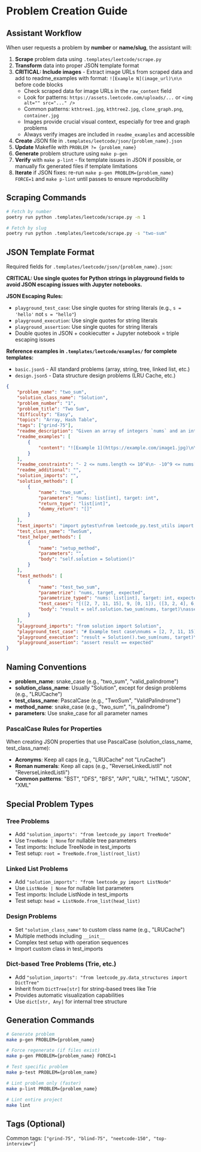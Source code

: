 # Problem Creation Guide

## Assistant Workflow

When user requests a problem by **number** or **name/slug**, the assistant will:

1. **Scrape** problem data using `.templates/leetcode/scrape.py`
2. **Transform** data into proper JSON template format
3. **CRITICAL: Include images** - Extract image URLs from scraped data and add to readme_examples with format: `![Example N](image_url)\n\n` before code blocks
    - Check scraped data for image URLs in the `raw_content` field
    - Look for patterns: `https://assets.leetcode.com/uploads/...` or `<img alt="" src="..." />`
    - Common patterns: `kthtree1.jpg`, `kthtree2.jpg`, `clone_graph.png`, `container.jpg`
    - Images provide crucial visual context, especially for tree and graph problems
    - Always verify images are included in `readme_examples` and accessible
4. **Create** JSON file in `.templates/leetcode/json/{problem_name}.json`
5. **Update** Makefile with `PROBLEM ?= {problem_name}`
6. **Generate** problem structure using `make p-gen`
7. **Verify** with `make p-lint` - fix template issues in JSON if possible, or manually fix generated files if template limitations
8. **Iterate** if JSON fixes: re-run `make p-gen PROBLEM={problem_name} FORCE=1` and `make p-lint` until passes to ensure reproducibility

## Scraping Commands

```bash
# Fetch by number
poetry run python .templates/leetcode/scrape.py -n 1

# Fetch by slug
poetry run python .templates/leetcode/scrape.py -s "two-sum"
```

## JSON Template Format

Required fields for `.templates/leetcode/json/{problem_name}.json`:

**CRITICAL: Use single quotes for Python strings in playground fields to avoid JSON escaping issues with Jupyter notebooks.**

**JSON Escaping Rules:**

- `playground_test_case`: Use single quotes for string literals (e.g., `s = 'hello'` not `s = "hello"`)
- `playground_execution`: Use single quotes for string literals
- `playground_assertion`: Use single quotes for string literals
- Double quotes in JSON + cookiecutter + Jupyter notebook = triple escaping issues

**Reference examples in `.templates/leetcode/examples/` for complete templates:**

- `basic.json5` - All standard problems (array, string, tree, linked list, etc.)
- `design.json5` - Data structure design problems (LRU Cache, etc.)

````json
{
    "problem_name": "two_sum",
    "solution_class_name": "Solution",
    "problem_number": "1",
    "problem_title": "Two Sum",
    "difficulty": "Easy",
    "topics": "Array, Hash Table",
    "tags": ["grind-75"],
    "readme_description": "Given an array of integers `nums` and an integer `target`, return indices of the two numbers such that they add up to `target`.",
    "readme_examples": [
        {
            "content": "![Example 1](https://example.com/image1.jpg)\n\n```\nInput: nums = [2,7,11,15], target = 9\nOutput: [0,1]\n```\n**Explanation:** Because nums[0] + nums[1] == 9, we return [0, 1]."
        }
    ],
    "readme_constraints": "- 2 <= nums.length <= 10^4\n- -10^9 <= nums[i] <= 10^9\n- -10^9 <= target <= 10^9\n- Only one valid answer exists.",
    "readme_additional": "",
    "solution_imports": "",
    "solution_methods": [
        {
            "name": "two_sum",
            "parameters": "nums: list[int], target: int",
            "return_type": "list[int]",
            "dummy_return": "[]"
        }
    ],
    "test_imports": "import pytest\nfrom leetcode_py.test_utils import logged_test\nfrom .solution import Solution",
    "test_class_name": "TwoSum",
    "test_helper_methods": [
        {
            "name": "setup_method",
            "parameters": "",
            "body": "self.solution = Solution()"
        }
    ],
    "test_methods": [
        {
            "name": "test_two_sum",
            "parametrize": "nums, target, expected",
            "parametrize_typed": "nums: list[int], target: int, expected: list[int]",
            "test_cases": "[([2, 7, 11, 15], 9, [0, 1]), ([3, 2, 4], 6, [1, 2])]",
            "body": "result = self.solution.two_sum(nums, target)\nassert result == expected"
        }
    ],
    "playground_imports": "from solution import Solution",
    "playground_test_case": "# Example test case\nnums = [2, 7, 11, 15]\ntarget = 9\nexpected = [0, 1]",
    "playground_execution": "result = Solution().two_sum(nums, target)\nresult",
    "playground_assertion": "assert result == expected"
}
````

## Naming Conventions

- **problem_name**: snake_case (e.g., "two_sum", "valid_palindrome")
- **solution_class_name**: Usually "Solution", except for design problems (e.g., "LRUCache")
- **test_class_name**: PascalCase (e.g., "TwoSum", "ValidPalindrome")
- **method_name**: snake_case (e.g., "two_sum", "is_palindrome")
- **parameters**: Use snake_case for all parameter names

### PascalCase Rules for Properties

When creating JSON properties that use PascalCase (solution_class_name, test_class_name):

- **Acronyms**: Keep all caps (e.g., "LRUCache" not "LruCache")
- **Roman numerals**: Keep all caps (e.g., "ReverseLinkedListII" not "ReverseLinkedListIi")
- **Common patterns**: "BST", "DFS", "BFS", "API", "URL", "HTML", "JSON", "XML"

## Special Problem Types

### Tree Problems

- Add `"solution_imports": "from leetcode_py import TreeNode"`
- Use `TreeNode | None` for nullable tree parameters
- Test imports: Include TreeNode in test_imports
- Test setup: `root = TreeNode.from_list(root_list)`

### Linked List Problems

- Add `"solution_imports": "from leetcode_py import ListNode"`
- Use `ListNode | None` for nullable list parameters
- Test imports: Include ListNode in test_imports
- Test setup: `head = ListNode.from_list(head_list)`

### Design Problems

- Set `"solution_class_name"` to custom class name (e.g., "LRUCache")
- Multiple methods including `__init__`
- Complex test setup with operation sequences
- Import custom class in test_imports

### Dict-based Tree Problems (Trie, etc.)

- Add `"solution_imports": "from leetcode_py.data_structures import DictTree"`
- Inherit from `DictTree[str]` for string-based trees like Trie
- Provides automatic visualization capabilities
- Use `dict[str, Any]` for internal tree structure

## Generation Commands

```bash
# Generate problem
make p-gen PROBLEM={problem_name}

# Force regenerate (if files exist)
make p-gen PROBLEM={problem_name} FORCE=1

# Test specific problem
make p-test PROBLEM={problem_name}

# Lint problem only (faster)
make p-lint PROBLEM={problem_name}

# Lint entire project
make lint
```

## Tags (Optional)

Common tags: `["grind-75", "blind-75", "neetcode-150", "top-interview"]`
